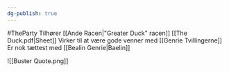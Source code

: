 ```yaml
---
dg-publish: true
---
```

#TheParty 
Tilhører [[Ande Racen|"Greater Duck" racen]]
[[The Duck.pdf|Sheet]] 
Virker til at være gode venner med [[Genrie Tvillingerne]]
Er nok tættest med [[Bealin Genrie|Baelin]]

![[Buster Quote.png]]
